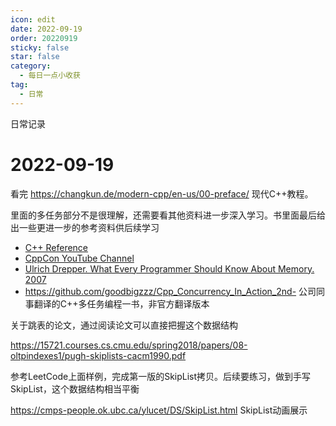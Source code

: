 ```yaml
---
icon: edit
date: 2022-09-19
order: 20220919
sticky: false
star: false
category:
  - 每日一点小收获
tag:
  - 日常
---
```


日常记录

<!-- more -->

# 2022-09-19

看完 https://changkun.de/modern-cpp/en-us/00-preface/ 现代C++教程。

里面的多任务部分不是很理解，还需要看其他资料进一步深入学习。书里面最后给出一些更进一步的参考资料供后续学习

- [C++ Reference](https://en.cppreference.com/w)
- [CppCon YouTube Channel](https://www.youtube.com/user/CppCon/videos)
- [Ulrich Drepper. What Every Programmer Should Know About Memory. 2007](https://people.freebsd.org/~lstewart/articles/cpumemory.pdf)
- https://github.com/goodbigzzz/Cpp_Concurrency_In_Action_2nd- 公司同事翻译的C++多任务编程一书，非官方翻译版本


关于跳表的论文，通过阅读论文可以直接把握这个数据结构

https://15721.courses.cs.cmu.edu/spring2018/papers/08-oltpindexes1/pugh-skiplists-cacm1990.pdf

参考LeetCode上面样例，完成第一版的SkipList拷贝。后续要练习，做到手写SkipList，这个数据结构相当平衡


https://cmps-people.ok.ubc.ca/ylucet/DS/SkipList.html
SkipList动画展示